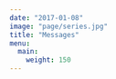 ```yaml
---
date: "2017-01-08"
image: "page/series.jpg"
title: "Messages"
menu: 
  main:
    weight: 150
---
```


